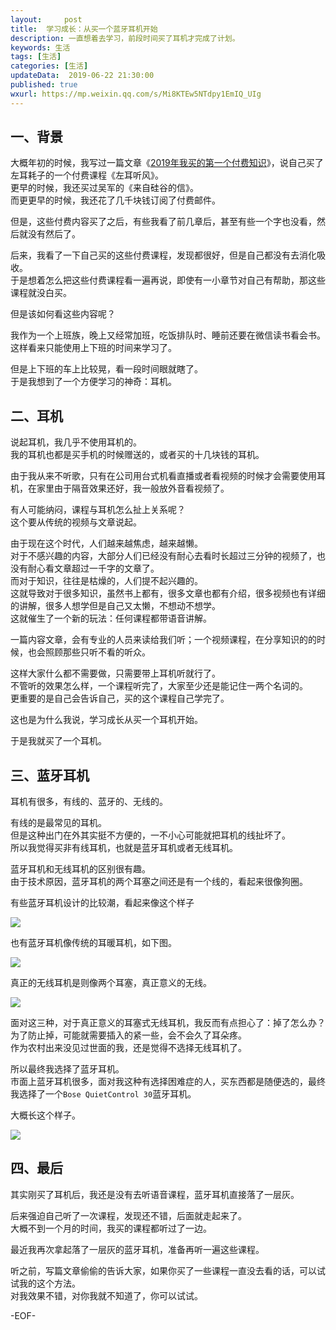 ```yaml
---   
layout:     post  
title:  学习成长：从买一个蓝牙耳机开始  
description: 一直想着去学习，前段时间买了耳机才完成了计划。  
keywords: 生活  
tags: [生活]    
categories: [生活]  
updateData:  2019-06-22 21:30:00  
published: true  
wxurl: https://mp.weixin.qq.com/s/Mi8KTEw5NTdpy1EmIQ_UIg  
---  
```



## 一、背景  


大概年初的时候，我写过一篇文章《[2019年我买的第一个付费知识](https://mp.weixin.qq.com/s/dWm_rdSxo3K2sApAzfwWVw)》，说自己买了左耳耗子的一个付费课程《左耳听风》。  
更早的时候，我还买过吴军的《来自硅谷的信》。  
而更更早的时候，我还花了几千块钱订阅了付费邮件。  


但是，这些付费内容买了之后，有些我看了前几章后，甚至有些一个字也没看，然后就没有然后了。  



后来，我看了一下自己买的这些付费课程，发现都很好，但是自己都没有去消化吸收。  
于是想着怎么把这些付费课程看一遍再说，即使有一小章节对自己有帮助，那这些课程就没白买。  


但是该如何看这些内容呢？  


我作为一个上班族，晚上又经常加班，吃饭排队时、睡前还要在微信读书看会书。  
这样看来只能使用上下班的时间来学习了。  


但是上下班的车上比较晃，看一段时间眼就瞎了。  
于是我想到了一个方便学习的神奇：耳机。  


## 二、耳机  


说起耳机，我几乎不使用耳机的。  
我的耳机也都是买手机的时候赠送的，或者买的十几块钱的耳机。  


由于我从来不听歌，只有在公司用台式机看直播或者看视频的时候才会需要使用耳机，在家里由于隔音效果还好，我一般放外音看视频了。  


有人可能纳闷，课程与耳机怎么扯上关系呢？  
这个要从传统的视频与文章说起。  


由于现在这个时代，人们越来越焦虑，越来越懒。  
对于不感兴趣的内容，大部分人们已经没有耐心去看时长超过三分钟的视频了，也没有耐心看文章超过一千字的文章了。  
而对于知识，往往是枯燥的，人们提不起兴趣的。  
这就导致对于很多知识，虽然书上都有，很多文章也都有介绍，很多视频也有详细的讲解，很多人想学但是自己又太懒，不想动不想学。  
这就催生了一个新的玩法：任何课程都带语音讲解。  


一篇内容文章，会有专业的人员来读给我们听；一个视频课程，在分享知识的的时候，也会照顾那些只听不看的听众。  


这样大家什么都不需要做，只需要带上耳机听就行了。  
不管听的效果怎么样，一个课程听完了，大家至少还是能记住一两个名词的。  
更重要的是自己会告诉自己，买的这个课程自己学完了。  


这也是为什么我说，学习成长从买一个耳机开始。  


于是我就买了一个耳机。  



## 三、蓝牙耳机  



耳机有很多，有线的、蓝牙的、无线的。  



有线的是最常见的耳机。  
但是这种出门在外其实挺不方便的，一不小心可能就把耳机的线扯坏了。  
所以我觉得买非有线耳机，也就是蓝牙耳机或者无线耳机。  



蓝牙耳机和无线耳机的区别很有趣。  
由于技术原因，蓝牙耳机的两个耳塞之间还是有一个线的，看起来很像狗圈。  


有些蓝牙耳机设计的比较潮，看起来像这个样子  



![](//res2019.tiankonguse.com/images/2019/06/22/001.png)


也有蓝牙耳机像传统的耳暖耳机，如下图。  


![](//res2019.tiankonguse.com/images/2019/06/22/002.png)



真正的无线耳机是则像两个耳塞，真正意义的无线。  



![](//res2019.tiankonguse.com/images/2019/06/22/003.png)



面对这三种，对于真正意义的耳塞式无线耳机，我反而有点担心了：掉了怎么办？  
为了防止掉，可能就需要插入的紧一些，会不会久了耳朵疼。  
作为农村出来没见过世面的我，还是觉得不选择无线耳机了。  


所以最终我选择了蓝牙耳机。  
市面上蓝牙耳机很多，面对我这种有选择困难症的人，买东西都是随便选的，最终我选择了一个`Bose QuietControl 30`蓝牙耳机。  


大概长这个样子。  


![](//res2019.tiankonguse.com/images/2019/06/22/004.png)



## 四、最后  


其实刚买了耳机后，我还是没有去听语音课程，蓝牙耳机直接落了一层灰。  


后来强迫自己听了一次课程，发现还不错，后面就走起来了。  
大概不到一个月的时间，我买的课程都听过了一边。  


最近我再次拿起落了一层灰的蓝牙耳机，准备再听一遍这些课程。  


听之前，写篇文章偷偷的告诉大家，如果你买了一些课程一直没去看的话，可以试试我的这个方法。  
对我效果不错，对你我就不知道了，你可以试试。  




-EOF-  

